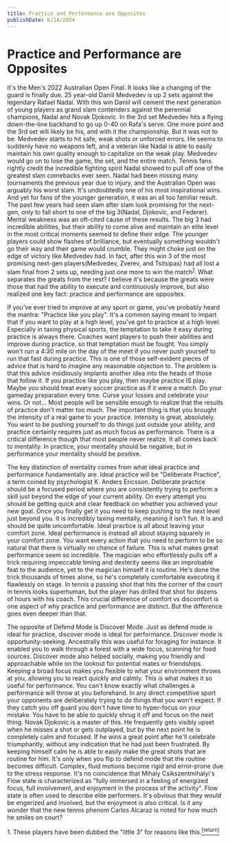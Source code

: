 ```yaml
---
title: Practice and Performance are Opposites
publishDate: 6/14/2024
---
```


# Practice and Performance are Opposites

It's the Men's 2022 Australian Open Final. It looks like a changing of the guard is finally
due. 25 year-old Daniil Medvedev is up 2 sets against the legendary Rafael Nadal. With this
win Daniil will cement the next generation of young players as grand slam contenders against
the perennial champions, Nadal and Novak Djokovic. In the 3rd set Medvedev hits a flying
down-the-line backhand to go up 0-40 on Rafa's serve. One more point and the 3rd set will
likely be his, and with it the championship. But it was not to be. Medvedev starts to hit
safe, weak shots or unforced errors. He seems to suddenly have no weapons left, and a veteran
like Nadal is able to easily maintain his own quality enough to capitalize on the weak play.
Medvedev would go on to lose the game, the set, and the entire match. Tennis fans rightly
credit the incredible fighting spirit Nadal showed to pull off one of the greatest slam
comebacks ever seen. Nadal had been missing many tournaments the previous year due to injury,
and the Australian Open was arguably his worst slam. It's undoubtedly one of his most
inspirational wins. And yet for fans of the younger generation, it was an all too familiar
result. The past few years had seen slam after slam look promising for the next-gen, only to
fall short to one of the big 3(Nadal, Djokovic, and Federer). Mental weakness was an oft-cited
cause of these results. The big 3 had incredible abilities, but their ability to come alive
and maintain an elite level in the most critical moments seemed to define their edge. The
younger players could show flashes of brilliance, but eventually something wouldn't go their
way and their game would crumble. They might choke just on the edge of victory like Medvedev
had. In fact, after this win 3 of the most promising next-gen players(Medvedev, Zverev, and
Tsitsipas) had all lost a slam final from 2 sets up, needing just one more to win the match<sup
id="footnote-ref-1">[1](#footnote1)</sup>. What separates the greats from the rest? I believe
it's because the greats were those that had the ability to execute and continuously improve,
but also realized one key fact: practice and performance are opposites.

If you've ever tried to improve at any sport or game, you've probably heard the mantra:
"Practice like you play". It's a common saying meant to impart that if you want to play at a
high level, you've got to practice at a high level. Especially in taxing physical sports, the
temptation to take it easy during practice is always there. Coaches want players to push their
abilities and improve during practice, so that temptation must be fought. You simply won't run
a 4:30 mile on the day of the meet if you never push yourself to run that fast during
practice. This is one of those self-evident pieces of advice that is hard to imagine any
reasonable objection to. The problem is that this advice insidiously implants another idea
into the heads of those that follow it. If you practice like you play, then maybe practice IS
play. Maybe you should treat every soccer practice as if it were a match. Do your gameday
preparation every time. Curse your losses and celebrate your wins. Or not... Most people will
be sensible enough to realize that the results of practice don't matter too much. The
important thing is that you brought the intensity of a real game to your practice. Intensity
is great, absolutely. You want to be pushing yourself to do things just outside your ability,
and practice certainly requires just as much focus as performance. There is a critical
difference though that most people never realize. It all comes back to mentality. In practice,
your mentality should be negative, but in performance your mentality should be positive.

The key distinction of mentality comes from what ideal practice and performance fundamentally
are. Ideal practice will be "Deliberate Practice", a term coined by psychologist K. Anders
Ericsson. Deliberate practice should be a focused period where you are consistently trying to
perform a skill just beyond the edge of your current ability. On every attempt you should be
getting quick and clear feedback on whether you achieved your new goal. Once you finally get
it you need to keep pushing to the next level just beyond you. It is incredibly taxing
mentally, meaning it isn't fun. It is and should be quite uncomfortable. Ideal practice is all
about leaving your comfort zone. Ideal performance is instead all about staying squarely in
your comfort zone. You want every action that you need to perform to be so natural that there
is virtually no chance of failure. This is what makes great performance seem so incredible.
The magician who effortlessly pulls off a trick requiring impeccable timing and dexterity
seems like an improbable feat to the audience, yet to the magician himself it is routine. He's
done the trick thousands of times alone, so he's completely comfortable executing it
flawlessly on stage. In tennis a passing shot that hits the corner of the court in tennis
looks superhuman, but the player has drilled that shot for dozens of hours with his coach.
This crucial difference of comfort vs discomfort is one aspect of why practice and performance
are distinct. But the difference goes even deeper than that.

The opposite of Defend Mode is Discover Mode. Just as defend mode is ideal for practice,
discover mode is ideal for performance. Discover mode is opportunity-seeking. Ancestrally this
was useful for foraging for instance. It enabled you to walk through a forest with a wide
focus, scanning for food sources. Discover mode also helped socially, making you friendly and
approachable while on the lookout for potential mates or friendships. Keeping a broad focus
makes you flexible to what your environment throws at you, allowing you to react quickly and
calmly. This is what makes it so useful for performance. You can't know exactly what
challenges a performance will throw at you beforehand. In any direct competitive sport your
opponents are deliberately trying to do things that you won't expect. If they catch you off
guard you don't have time to hyper-focus on your mistake. You have to be able to quickly shrug
it off and focus on the next thing. Novak Djokovic is a master of this. He frequently gets
visibly upset when he misses a shot or gets outplayed, but by the next point he is completely
calm and focused. If he wins a great point after he'll celebrate triumphantly, without any
indication that he had just been frustrated. By keeping himself calm he is able to easily make
the great shots that are routine for him. It's only when you flip to defend mode that the
routine becomes difficult. Complex, fluid motions become rigid and error-prone due to the
stress response. It's no coincidence that Mihaly Csikszentmihalyi's Flow state is
characterized as "fully immersed in a feeling of energized focus, full involvement, and
enjoyment in the process of the activity". Flow state is often used to describe elite
performers. It's obvious that they would be engerized and involved, but the enjoyment is also
critical. Is it any wonder that the new tennis phenom Carlos Alcaraz is noted for how much he
smiles on court?

<div class="footnote" id="footnote1">
    1. These players have been dubbed the "little 3" for reasons like this.<a href="#footnote-ref-1"><sup>[return]</sup></a>
</div>
